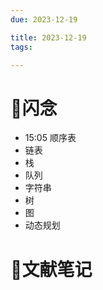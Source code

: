 ```yaml
---
due: 2023-12-19 

title: 2023-12-19
tags:

---
```


# 📖闪念
- 15:05 顺序表
- 链表
- 栈
- 队列
- 字符串
- 树
- 图
- 动态规划








# 📒文献笔记






